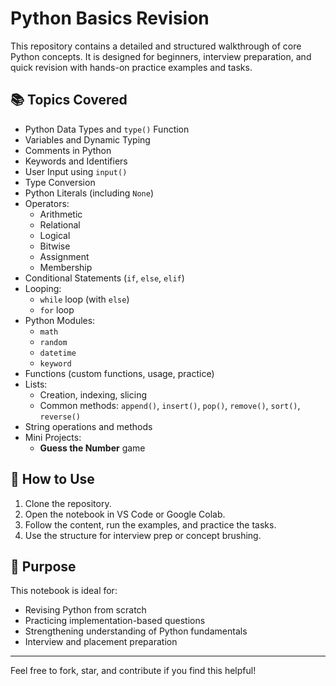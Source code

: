 # Python Basics Revision

This repository contains a detailed and structured walkthrough of core Python concepts. It is designed for beginners, interview preparation, and quick revision with hands-on practice examples and tasks.

## 📚 Topics Covered

- Python Data Types and `type()` Function
- Variables and Dynamic Typing
- Comments in Python
- Keywords and Identifiers
- User Input using `input()`
- Type Conversion
- Python Literals (including `None`)
- Operators:
  - Arithmetic
  - Relational
  - Logical
  - Bitwise
  - Assignment
  - Membership
- Conditional Statements (`if`, `else`, `elif`)
- Looping:
  - `while` loop (with `else`)
  - `for` loop
- Python Modules:
  - `math`
  - `random`
  - `datetime`
  - `keyword`
- Functions (custom functions, usage, practice)
- Lists:
  - Creation, indexing, slicing
  - Common methods: `append()`, `insert()`, `pop()`, `remove()`, `sort()`, `reverse()`
- String operations and methods
- Mini Projects:
  - **Guess the Number** game

## 🚀 How to Use

1. Clone the repository.
2. Open the notebook in VS Code or Google Colab.
3. Follow the content, run the examples, and practice the tasks.
4. Use the structure for interview prep or concept brushing.

## 🎯 Purpose

This notebook is ideal for:
- Revising Python from scratch
- Practicing implementation-based questions
- Strengthening understanding of Python fundamentals
- Interview and placement preparation

---

Feel free to fork, star, and contribute if you find this helpful!
